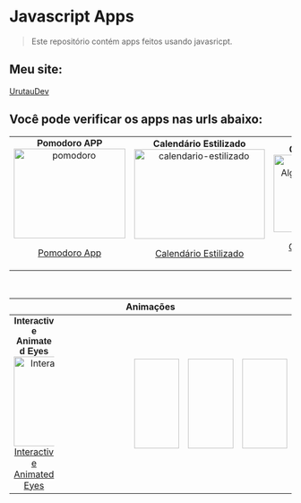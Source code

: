 # Javascript Apps

> Este repositório contém apps feitos usando javasricpt.

## Meu site:

[UrutauDev](https://urutaudev.com.br)

## Você pode verificar os apps nas urls abaixo:

<table style="border-collapse: collapse; width: 100%;">
<tbody>
<tr>
<td style="width: 33.3333%; text-align: center;"><span style="font-family: arial, helvetica, sans-serif; font-size: 12pt;"><strong>Pomodoro APP</strong></span>

<img class="alignnone wp-image-371" src="https://urutaudev.com.br/wp-content/uploads/2024/07/imagem_2024-07-10_191220580-300x241.png" alt="pomodoro" width="199" height="160" />

<a href="https://urutaudev.com.br/aplicativos/pomodoro-app/">Pomodoro App</a></td>
<td style="width: 33.3333%; text-align: center;"><span style="font-size: 12pt;"><strong>Calendário Estilizado</strong></span>

<img class="alignnone wp-image-368" src="https://urutaudev.com.br/wp-content/uploads/2024/07/calendario-estilizado-300x206.jpg" alt="calendario-estilizado" width="233" height="160" />

<a href="https://urutaudev.com.br/aplicativos/calendario-estilizado/">Calendário Estilizado</a></td>

<td style="width: 33.3333%; text-align: center;"><span style="font-family: arial, helvetica, sans-serif; font-size: 12pt;"><strong>Conversor Algarismo Romanos</strong></span>

<img class="wp-image-717" src="https://urutaudev.com.br/wp-content/uploads/2024/10/imagem_2024-10-30_195450646-300x140.png" alt="Convertendo Números para Algarismos Romanos em Javascript" width="295" height="138" />

<a href="https://urutaudev.com.br/aplicativos/convert-roman-numerals/">Conversor Algarismos Romanos</a></td>
<td style="width: 33.3333%; text-align: center;"><span style="font-family: arial, helvetica, sans-serif; font-size: 12pt;"><strong>Cripto DashBoard</strong></span>

<img class="wp-image-717" src="https://urutaudev.com.br/wp-content/uploads/2024/11/dash-300x142.jpg" alt="Cripto DashBoard" width="295" height="138" />

<a href="https://urutaudev.com.br/aplicativos/cripto-dasboard/">Cripto DashBoard</a></td>
</tr>
</tbody>
</table>


&nbsp;


<table style="border-collapse: collapse; width: 100%;">
    <thead>
        <tr>
            <th colspan="4">
                Animações
            </th>
        </tr>
    </thead>
<tbody>
<tr>
<td style="width: 33.3333%; text-align: center; display: flex; flex-direction: column;">
    <span style="font-family: arial, helvetica, sans-serif; font-size: 12pt;">
        <strong>Interactive Animated Eyes</strong>
    </span>

<img class="alignnone wp-image-371" src="https://urutaudev.com.br/wp-content/uploads/2024/12/aaaaaaaaaaaaaaaaa-300x168.jpg" alt="Interactive Animated Eyes" width="199" height="160" />
<a href="https://urutaudev.com.br/aplicativos/pomodoro-app/">Interactive Animated Eyes</a>
</td>
<td style="width: 33.3333%; text-align: center;">
    <span style="font-family: arial, helvetica, sans-serif; font-size: 12pt;">
        <strong></strong>
    </span>
    <img class="alignnone wp-image-371" width="199" height="160" />
    <a href="https://urutaudev.com.br"></a>
</td>
<td style="width: 33.3333%; text-align: center;">
    <span style="font-family: arial, helvetica, sans-serif; font-size: 12pt;">
        <strong></strong>
    </span>
    <img class="alignnone wp-image-371" width="199" height="160" />
    <a href="https://urutaudev.com.br"></a>
</td>
<td style="width: 33.3333%; text-align: center;">
    <span style="font-family: arial, helvetica, sans-serif; font-size: 12pt;">
        <strong></strong>
    </span>
    <img class="alignnone wp-image-371" width="199" height="160" />
    <a href="https://urutaudev.com.br"></a>
</td>
</tr>
</tbody>
</table>
